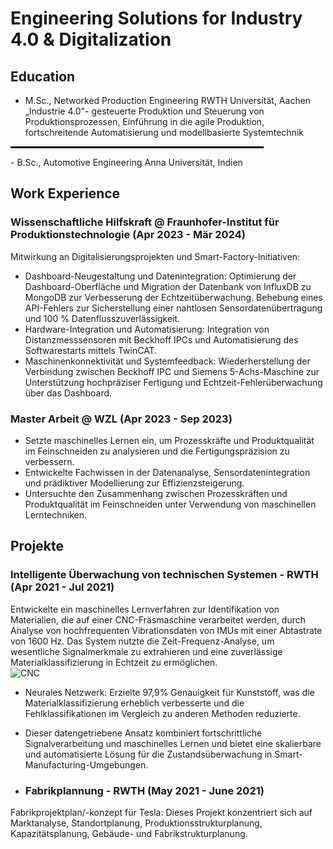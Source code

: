 # Engineering Solutions for Industry 4.0 & Digitalization

## Education
- M.Sc., Networked Production Engineering      RWTH Universität, Aachen\
„Industrie 4.0"- gesteuerte Produktion und Steuerung von Produktionsprozessen, Einführung in die agile Produktion, fortschreitende Automatisierung und modellbasierte Systemtechnik
<hr style="border: 1px solid black; width: 80%;">
- B.Sc., Automotive Engineering      Anna Universität, Indien

## Work Experience
### Wissenschaftliche Hilfskraft @ Fraunhofer-Institut für Produktionstechnologie (Apr 2023 - Mär 2024)
Mitwirkung an Digitalisierungsprojekten und Smart-Factory-Initiativen:
-	Dashboard-Neugestaltung und Datenintegration: Optimierung der Dashboard-Oberfläche und Migration der Datenbank von InfluxDB zu MongoDB zur Verbesserung der Echtzeitüberwachung. Behebung eines API-Fehlers zur Sicherstellung einer nahtlosen Sensordatenübertragung und 100 % Datenflusszuverlässigkeit.
-	Hardware-Integration und Automatisierung: Integration von Distanzmesssensoren mit Beckhoff IPCs und Automatisierung des Softwarestarts mittels TwinCAT.
-	Maschinenkonnektivität und Systemfeedback: Wiederherstellung der Verbindung zwischen Beckhoff IPC und Siemens 5-Achs-Maschine zur Unterstützung hochpräziser Fertigung und Echtzeit-Fehlerüberwachung über das Dashboard.

### Master Arbeit @ WZL (Apr 2023 - Sep 2023)
- Setzte maschinelles Lernen ein, um Prozesskräfte und Produktqualität im Feinschneiden zu analysieren und die Fertigungspräzision zu verbessern.
- Entwickelte Fachwissen in der Datenanalyse, Sensordatenintegration und prädiktiver Modellierung zur Effizienzsteigerung.
- Untersuchte den Zusammenhang zwischen Prozesskräften und Produktqualität im Feinschneiden unter Verwendung von maschinellen Lerntechniken.

## Projekte

### Intelligente Überwachung von technischen Systemen - RWTH (Apr 2021 - Jul 2021)
Entwickelte ein maschinelles Lernverfahren zur Identifikation von Materialien, die auf einer CNC-Fräsmaschine verarbeitet werden, durch Analyse von hochfrequenten Vibrationsdaten von IMUs mit einer Abtastrate von 1600 Hz. Das System nutzte die Zeit-Frequenz-Analyse, um wesentliche Signalmerkmale zu extrahieren und eine zuverlässige Materialklassifizierung in Echtzeit zu ermöglichen.\
![CNC](https://github.com/user-attachments/assets/8e45ddac-6988-4800-ae80-85f92ab6ac1c)
- Neurales Netzwerk: Erzielte 97,9% Genauigkeit für Kunststoff, was die Materialklassifizierung erheblich verbesserte und die Fehlklassifikationen im Vergleich zu anderen Methoden reduzierte.
- Dieser datengetriebene Ansatz kombiniert fortschrittliche Signalverarbeitung und maschinelles Lernen und bietet eine skalierbare und automatisierte Lösung für die Zustandsüberwachung in Smart-Manufacturing-Umgebungen.

- ### Fabrikplannung - RWTH (May 2021 - June 2021)
Fabrikprojektplan/-konzept für Tesla: Dieses Projekt konzentriert sich auf Marktanalyse, Standortplanung, Produktionsstrukturplanung, Kapazitätsplanung, Gebäude- und Fabrikstrukturplanung.
